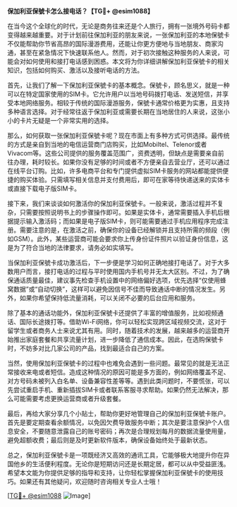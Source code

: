 **保加利亚保號卡怎么接电话？【TG💪+ @esim1088】**

在当今这个全球化的时代，无论是商务往来还是个人旅行，拥有一张境外号码卡都变得越来越重要。对于计划前往保加利亚的朋友来说，一张保加利亚的本地保號卡不仅能帮助你节省高昂的国际漫游费用，还能让你更方便地与当地朋友、商家沟通，甚至在紧急情况下快速联系他人。然而，对于初次接触这种服务的人来说，可能会对如何使用和接打电话感到困惑。本文将为你详细讲解保加利亚保號卡的相关知识，包括如何购买、激活以及接听电话的方法。

首先，让我们了解一下保加利亚保號卡的基本概念。保號卡，顾名思义，就是一种可以在特定国家使用的SIM卡。它允许用户以当地号码拨打电话、发送短信，并享受本地网络服务。相较于传统的国际漫游服务，保號卡通常价格更为实惠，且支持多种语言选择。对于经常往返于保加利亚或需要长期在当地居住的人来说，这张小小的卡片无疑是一个非常实用的选择。

那么，如何获取一张保加利亚保號卡呢？现在市面上有多种方式可供选择。最传统的方式是亲自到当地的电信运营商门店购买，比如Mobiltel、Telenor或者Vivacom等。这些公司提供的服务覆盖范围广，资费透明，但缺点是需要亲自前往办理，耗时较长。如果你没有足够的时间或者不方便亲自去营业厅，还可以通过在线平台订购。比如，许多电商平台和专门提供虚拟SIM卡服务的网站都能提供便捷的购买体验。只需填写相关信息并支付费用后，即可在家等待快递送来的实体卡或直接下载电子版SIM卡。

接下来，我们来谈谈如何激活你的保加利亚保號卡。一般来说，激活过程并不复杂，只需要按照说明书上的步骤操作即可。如果是实体卡，通常需要插入手机后根据提示输入激活码；而如果是电子版SIM卡，则可能需要通过手机应用程序完成注册。需要注意的是，在激活之前，确保你的设备已经解锁并且支持所需的频段（例如GSM）。此外，某些运营商可能会要求你上传身份证件照片以验证身份信息，这是为了符合当地的法律要求，请务必如实填写。

当保加利亚保號卡成功激活后，下一步便是学习如何正确地接打电话了。对于大多数用户而言，接打电话的过程与平时使用国内手机号并无太大区别。不过，为了确保通话质量最佳，建议事先检查手机设置中的网络偏好选项，优先选择“仅使用蜂窝数据”或“自动切换”，这样可以避免因信号不佳而导致通话中断的情况发生。另外，如果你希望保持低流量消耗，可以关闭不必要的后台应用和服务。

除了基本的通话功能外，保加利亚保號卡还提供了丰富的增值服务，比如视频通话、国际长途拨打等。借助Wi-Fi网络，你可以轻松实现跨区域视频交流，这对于留学生或者商务人士来说尤其有用。同时，随着技术的发展，越来越多的运营商开始推出家庭套餐和共享流量计划，进一步降低了通信成本。因此，在选购保號卡时，不妨多对比几家公司的产品，找到最适合自己的方案。

当然，使用保加利亚保號卡的过程中也难免会遇到一些问题。最常见的就是无法正常接收来电或者短信。造成这种情况的原因可能是多方面的，例如网络覆盖不足、对方号码未被列入白名单、设备兼容性差等等。遇到此类问题时，不要慌张，可以先尝试重启手机、重新插拔SIM卡或者联系客服寻求帮助。如果仍然无法解决，那么可能需要考虑更换运营商或者升级套餐。

最后，再给大家分享几个小贴士，帮助你更好地管理自己的保加利亚保號卡账户。首先是要定期查看余额情况，以免因欠费导致服务中断；其次是要注意保护个人信息安全，不要随意泄露自己的账号密码；再次是合理规划每月的数据流量使用量，避免超额收费；最后则是及时更新软件版本，确保设备始终处于最新状态。

总之，保加利亚保號卡是一项既经济又高效的通讯工具，它能够极大地提升你在异国他乡的生活便利程度。无论你是短期访问还是长期定居，都可以从中受益匪浅。希望本文能为你提供足够的指导和支持，让你轻松掌握保加利亚保號卡的使用技巧。如果还有其他疑问，欢迎随时咨询相关专业人士哦！

[[TG💪+ @esim1088](https://t.me/s/esim1088) ![Image](https://i.postimg.cc/4NQfJmqS/Snipaste-2025-05-13-00-14-12.png)]
